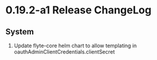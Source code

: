 # 0.19.2-a1 Release ChangeLog

## System
1. Update flyte-core helm chart to allow templating in oauthAdminClientCredentials.clientSecret
